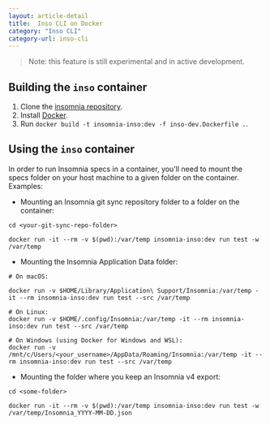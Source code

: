 ```yaml
---
layout: article-detail
title:  Inso CLI on Docker
category: "Inso CLI"
category-url: inso-cli
---
```


> Note: this feature is still experimental and in active development.

## Building the `inso` container

1. Clone the [insomnia repository](https://github.com/Kong/insomnia).
2. Install [Docker](https://docs.docker.com/get-docker/).
3. Run `docker build -t insomnia-inso:dev -f inso-dev.Dockerfile .`.

## Using the `inso` container

In order to run Insomnia specs in a container, you'll need to mount the specs folder on your host machine to a given folder on the container. Examples:

- Mounting an Insomnia git sync repository folder to a folder on the container:

```shell
cd <your-git-sync-repo-folder>

docker run -it --rm -v $(pwd):/var/temp insomnia-inso:dev run test -w /var/temp
```

- Mounting the Insomnia Application Data folder:

```shell
# On macOS:

docker run -v $HOME/Library/Application\ Support/Insomnia:/var/temp -it --rm insomnia-inso:dev run test --src /var/temp

# On Linux:
docker run -v $HOME/.config/Insomnia:/var/temp -it --rm insomnia-inso:dev run test --src /var/temp

# On Windows (using Docker for Windows and WSL):
docker run -v /mnt/c/Users/<your_username>/AppData/Roaming/Insomnia:/var/temp -it --rm insomnia-inso:dev run test --src /var/temp
```

- Mounting the folder where you keep an Insomnia v4 export:

```shell
cd <some-folder>

docker run -it --rm -v $(pwd):/var/temp insomnia-inso:dev run test -w /var/temp/Insomnia_YYYY-MM-DD.json
```
